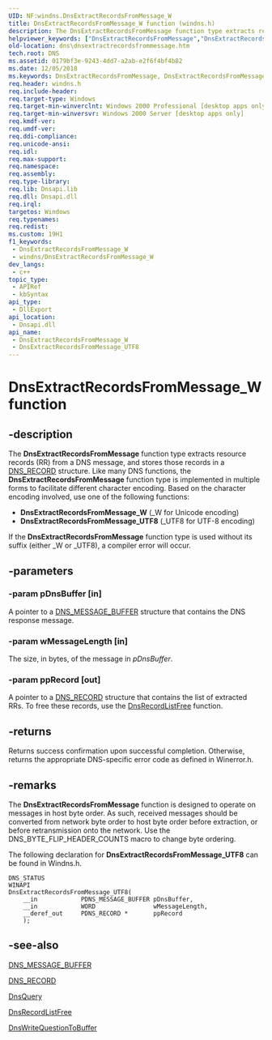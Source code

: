 ```yaml
---
UID: NF:windns.DnsExtractRecordsFromMessage_W
title: DnsExtractRecordsFromMessage_W function (windns.h)
description: The DnsExtractRecordsFromMessage function type extracts resource records (RR) from a DNS message, and stores those records in a DNS_RECORD structure.
helpviewer_keywords: ["DnsExtractRecordsFromMessage","DnsExtractRecordsFromMessage_UTF8","DnsExtractRecordsFromMessage_W","DnsExtractRecordsFromMessage_W function [DNS]","_dns_dnsextractrecordsfrommessage","dns.dnsextractrecordsfrommessage","windns/DnsExtractRecordsFromMessage_UTF8","windns/DnsExtractRecordsFromMessage_W"]
old-location: dns\dnsextractrecordsfrommessage.htm
tech.root: DNS
ms.assetid: 0179bf3e-9243-4dd7-a2ab-e2f6f4bf4b82
ms.date: 12/05/2018
ms.keywords: DnsExtractRecordsFromMessage, DnsExtractRecordsFromMessage_UTF8, DnsExtractRecordsFromMessage_W, DnsExtractRecordsFromMessage_W function [DNS], _dns_dnsextractrecordsfrommessage, dns.dnsextractrecordsfrommessage, windns/DnsExtractRecordsFromMessage_UTF8, windns/DnsExtractRecordsFromMessage_W
req.header: windns.h
req.include-header: 
req.target-type: Windows
req.target-min-winverclnt: Windows 2000 Professional [desktop apps only]
req.target-min-winversvr: Windows 2000 Server [desktop apps only]
req.kmdf-ver: 
req.umdf-ver: 
req.ddi-compliance: 
req.unicode-ansi: 
req.idl: 
req.max-support: 
req.namespace: 
req.assembly: 
req.type-library: 
req.lib: Dnsapi.lib
req.dll: Dnsapi.dll
req.irql: 
targetos: Windows
req.typenames: 
req.redist: 
ms.custom: 19H1
f1_keywords:
 - DnsExtractRecordsFromMessage_W
 - windns/DnsExtractRecordsFromMessage_W
dev_langs:
 - c++
topic_type:
 - APIRef
 - kbSyntax
api_type:
 - DllExport
api_location:
 - Dnsapi.dll
api_name:
 - DnsExtractRecordsFromMessage_W
 - DnsExtractRecordsFromMessage_UTF8
---
```


# DnsExtractRecordsFromMessage_W function


## -description

The 
<b>DnsExtractRecordsFromMessage</b> function type extracts resource records (RR) from a DNS message, and stores those records in a 
<a href="/windows/win32/api/windns/ns-windns-dns_recorda">DNS_RECORD</a> structure. Like many DNS functions, the 
<b>DnsExtractRecordsFromMessage</b> function type is implemented in multiple forms to facilitate different character encoding. Based on the character encoding involved, use one of the following functions:
<ul>
<li>
<b>DnsExtractRecordsFromMessage_W</b> (_W for Unicode encoding)

</li>
<li>
<b>DnsExtractRecordsFromMessage_UTF8</b> (_UTF8 for UTF-8 encoding)

</li>
</ul>If the 
<b>DnsExtractRecordsFromMessage</b> function type is used without its suffix (either _W or _UTF8), a compiler error will occur.

## -parameters

### -param pDnsBuffer [in]

A pointer to a <a href="/windows/desktop/api/windns/ns-windns-dns_message_buffer">DNS_MESSAGE_BUFFER</a> structure that contains the DNS response message.

### -param wMessageLength [in]

The size, in bytes, of the message in 
<i>pDnsBuffer</i>.

### -param ppRecord [out]

A pointer to a <a href="/windows/win32/api/windns/ns-windns-dns_recorda">DNS_RECORD</a> structure that contains the list of extracted RRs. To free these records, use the 
<a href="/windows/desktop/api/windns/nf-windns-dnsrecordlistfree">DnsRecordListFree</a> function.

## -returns

Returns success confirmation upon successful completion. Otherwise, returns the appropriate DNS-specific error code as defined in Winerror.h.

## -remarks

The <b>DnsExtractRecordsFromMessage</b> function is designed to operate on messages in host byte order. As such, received messages should be converted from network byte order to host byte order before extraction, or before retransmission onto the network. Use the DNS_BYTE_FLIP_HEADER_COUNTS macro to change  byte ordering.

The following declaration for <b>DnsExtractRecordsFromMessage_UTF8</b> can be found in Windns.h.


``` syntax
DNS_STATUS
WINAPI
DnsExtractRecordsFromMessage_UTF8(
    __in            PDNS_MESSAGE_BUFFER pDnsBuffer,
    __in            WORD                wMessageLength,
    __deref_out     PDNS_RECORD *       ppRecord
    );

```


## -see-also

<a href="/windows/desktop/api/windns/ns-windns-dns_message_buffer">DNS_MESSAGE_BUFFER</a>



<a href="/windows/win32/api/windns/ns-windns-dns_recorda">DNS_RECORD</a>



<a href="/windows/desktop/api/windns/nf-windns-dnsquery_a">DnsQuery</a>



<a href="/windows/desktop/api/windns/nf-windns-dnsrecordlistfree">DnsRecordListFree</a>



<a href="/windows/desktop/api/windns/nf-windns-dnswritequestiontobuffer_utf8">DnsWriteQuestionToBuffer</a>
